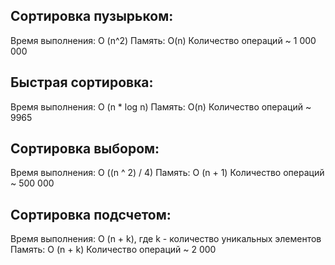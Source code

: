 ## Сортировка пузырьком:
Время выполнения: O (n^2)
Память: O(n)
Количество операций ~ 1 000 000

## Быстрая сортировка:
Время выполнения: O (n * log n)
Память: O(n)
Количество операций ~ 9965

## Сортировка выбором:
Время выполнения: O ((n ^ 2) / 4)
Память: O (n + 1)
Количество операций ~ 500 000

## Сортировка подсчетом:
Время выполнения: O (n + k), где k - количество уникальных элементов
Память: O (n + k)
Количество операций ~ 2 000